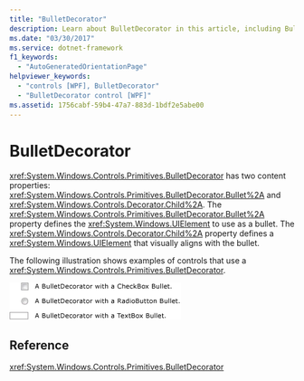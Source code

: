 ```yaml
---
title: "BulletDecorator"
description: Learn about BulletDecorator in this article, including BulletDecorator's two content properties, Bullet and Child.
ms.date: "03/30/2017"
ms.service: dotnet-framework
f1_keywords: 
  - "AutoGeneratedOrientationPage"
helpviewer_keywords: 
  - "controls [WPF], BulletDecorator"
  - "BulletDecorator control [WPF]"
ms.assetid: 1756cabf-59b4-47a7-883d-1bdf2e5abe00
---
```

# BulletDecorator

<xref:System.Windows.Controls.Primitives.BulletDecorator> has two content properties: <xref:System.Windows.Controls.Primitives.BulletDecorator.Bullet%2A> and <xref:System.Windows.Controls.Decorator.Child%2A>. The <xref:System.Windows.Controls.Primitives.BulletDecorator.Bullet%2A> property defines the <xref:System.Windows.UIElement> to use as a bullet. The <xref:System.Windows.Controls.Decorator.Child%2A> property defines a <xref:System.Windows.UIElement> that visually aligns with the bullet.

The following illustration shows examples of controls that use a <xref:System.Windows.Controls.Primitives.BulletDecorator>.

![Example of a Checkbox, a RadioButton, and a TextBox bullet decorator.](./media/bulletdecorator/three-bullet-decorators.png)

## Reference

<xref:System.Windows.Controls.Primitives.BulletDecorator>

